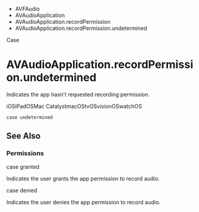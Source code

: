 

- AVFAudio
- AVAudioApplication
- AVAudioApplication.recordPermission
-  AVAudioApplication.recordPermission.undetermined 

Case

# AVAudioApplication.recordPermission.undetermined

Indicates the app hasn’t requested recording permission.

iOSiPadOSMac CatalystmacOStvOSvisionOSwatchOS

``` source
case undetermined
```

## See Also

### Permissions

case granted

Indicates the user grants the app permission to record audio.

case denied

Indicates the user denies the app permission to record audio.

